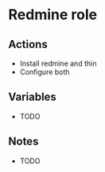 Redmine role
============

Actions
-------

- Install redmine and thin 
- Configure both

Variables
---------

- TODO

Notes
-----

- TODO 


